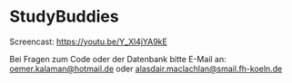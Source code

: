 # StudyBuddies

Screencast: https://youtu.be/Y_Xl4jYA9kE

Bei Fragen zum Code oder der Datenbank bitte E-Mail an: oemer.kalaman@hotmail.de oder alasdair.maclachlan@smail.fh-koeln.de
